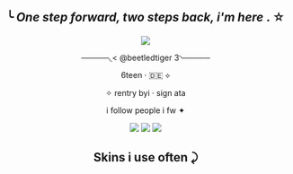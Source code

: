 
## <p align="center">  ╰  _One step forward, two steps back, i'm here_ . ☆

<p align="center"> <img src="https://64.media.tumblr.com/54e817b99d06ec38256cd6c6b661fdb0/ba87986006898c04-8b/s2048x3072/27ab4cc0018fd196ee1c716a4d996c197af4ba11.pnj">
  
<p align="center"> ─────◟<  @beetledtiger   3◝─────
<p align="center">  6teen · 🇩🇪 ⟡     
<p align="center">✧ rentry byi · sign ata
<p align="center"> i follow people i fw ✦ 
  

<p align="center"> <img src= "https://64.media.tumblr.com/8ae7e7d2ccfdb6387f745b78f679bfde/3911cafc8a6a674c-2f/s100x200/39c52ed5f07ed805a802c3179254fd7354e211d0.gifv">
<img src= "https://64.media.tumblr.com/6d0138584ba7f315487b2c068552c60e/3911cafc8a6a674c-a0/s100x200/0a352697d62dafe4272948962a9aa5bafa087837.gifv">
<img src= "https://64.media.tumblr.com/cc46789a6d8ecbce30b58fbd696b9d5e/3911cafc8a6a674c-9a/s100x200/c4590f6013127fa778c743dd16cb15d133cb3964.gifv">

<h2 p align="center"> Skins i use often ⤸
  
<p align="center"> <img src= ""> <img src= ""> <img src= ""> <img src= "">  
